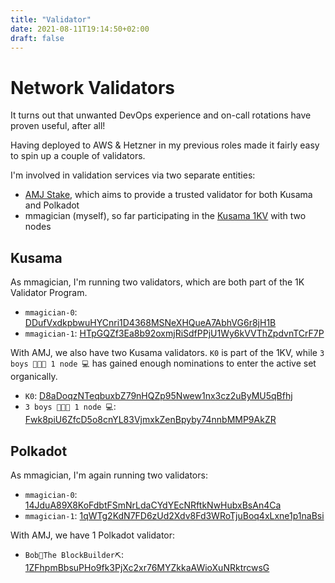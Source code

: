 ```yaml
---
title: "Validator"
date: 2021-08-11T19:14:50+02:00
draft: false
---
```

# Network Validators

It turns out that unwanted DevOps experience and on-call rotations have proven useful, after all!

Having deployed to AWS & Hetzner in my previous roles made it fairly easy to spin up a couple of validators.

I'm involved in validation services via two separate entities: 
- [AMJ Stake](https://amj-stake.github.io/), which aims to provide a trusted validator for both Kusama and Polkadot
- mmagician (myself), so far participating in the [Kusama 1KV](https://thousand-validators.kusama.network/#/leaderboard) with two nodes

## Kusama

As mmagician, I'm running two validators, which are both part of the 1K Validator Program.
- `mmagician-0`: [DDufVxdkpbwuHYCnri1D4368MSNeXHQueA7AbhVG6r8jH1B](https://kusama.subscan.io/account/DDufVxdkpbwuHYCnri1D4368MSNeXHQueA7AbhVG6r8jH1B)
- `mmagician-1`: [HTpGQZf3Ea8b92oxmjRiSdfPPjU1Wy6kVVThZpdvnTCrF7P](https://kusama.subscan.io/account/HTpGQZf3Ea8b92oxmjRiSdfPPjU1Wy6kVVThZpdvnTCrF7P)

With AMJ, we also have two Kusama validators. `K0` is part of the 1KV, while `3 boys 👦👦👦 1 node 💻` has gained enough nominations to enter the active set organically.
- `K0`: [D8aDoqzNTeqbuxbZ79nHQZp95Nwew1nx3cz2uByMU5qBfhj](https://kusama.subscan.io/account/D8aDoqzNTeqbuxbZ79nHQZp95Nwew1nx3cz2uByMU5qBfhj) 
- `3 boys 👦👦👦 1 node 💻`: [Fwk8piU6ZfcD5o8cnYL83VjmxkZenBpyby74nnbMMP9AkZR](https://kusama.subscan.io/account/Fwk8piU6ZfcD5o8cnYL83VjmxkZenBpyby74nnbMMP9AkZR) 

## Polkadot

As mmagician, I'm again running two validators:
- `mmagician-0`: [14JduA89X8KoFdbtFSmNrLdaCYdYEcNRftkNwHubxBsAn4Ca](https://polkadot.subscan.io/account/14JduA89X8KoFdbtFSmNrLdaCYdYEcNRftkNwHubxBsAn4Ca)
- `mmagician-1`: [1qWTg2KdN7FD6zUd2Xdv8Fd3WRoTjuBoq4xLxne1p1naBsi](https://polkadot.subscan.io/account/1qWTg2KdN7FD6zUd2Xdv8Fd3WRoTjuBoq4xLxne1p1naBsi)

With AMJ, we have 1 Polkadot validator:
- `Bob👷‍The BlockBuilder⛏️`: [1ZFhpmBbsuPHo9fk3PjXc2xr76MYZkkaAWioXuNRktrcwsG](https://polkascan.io/polkadot/account/1ZFhpmBbsuPHo9fk3PjXc2xr76MYZkkaAWioXuNRktrcwsG)

